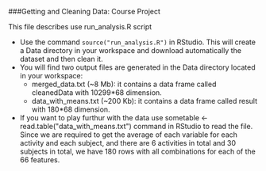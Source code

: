 ###Getting and Cleaning Data: Course Project

This file describes use run_analysis.R script
* Use the command `source("run_analysis.R")` in RStudio. This will create a Data directory in your workspace and download automatically the dataset and then clean it.
* You will find two output files are generated in the Data directory located in your workspace:
  - merged_data.txt (~8 Mb): it contains a data frame called cleanedData with 10299*68 dimension.
  - data_with_means.txt (~200 Kb): it contains a data frame called result with 180*68 dimension.
* If you want to play furthur with the data use sometable <- read.table("data_with_means.txt") command in RStudio to read the file. Since we are required to get the average of each variable for each activity and each subject, and there are 6 activities in total and 30 subjects in total, we have 180 rows with all combinations for each of the 66 features. 

